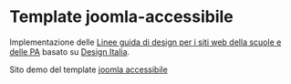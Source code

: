 # Template joomla-accessibile
Implementazione delle [Linee guida di design per i siti web della scuole e delle PA](https://www.agid.gov.it/it/linee-guida) basato su [Design Italia](https://designers.italia.it/).

Sito demo del template [joomla accessibile](https://joomla-accessibile.protocollicreativi.it/)